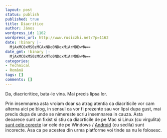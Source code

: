 ```yaml
---
layout: post
status: publish
published: true
title: Diacritice
author: János
wordpress_id: 1162
wordpress_url: http://www.rusiczki.net/?p=1162
date: !binary |-
  MjAxMC0xMS0zMCAxNDo0NDoxMiArMDEwMA==
date_gmt: !binary |-
  MjAxMC0xMS0zMCAxMTo0NDoxMiArMDEwMA==
categories:
- Technical
- Română
tags: []
comments: []
---
```

<p>Da, diacricritice, bata-le vina. Mai precis lipsa lor.</p>
<p>Prin insemnarea asta vroiam doar sa atrag atentia ca diacriticile vor cam alterna aici pe blog, in sensul ca vor fi prezente sau vor lipsi dupa gust, mai precis dupa de unde se nimereste scriu insemnarea in cauza. Asta deoarece sunt un fixist si stiu ca diacrticile de pe Mac si Linux (cu virgulita) <a href="http://kitblog.com/2008/10/romanian_diacritic_marks.html">sunt cele corecte</a> iar cele de pe Windows / <a href="http://code.google.com/p/android/issues/detail?id=9808">Android</a> (cu sedila) sunt incorecte. Asa ca pe acestea din urma platforme voi tinde sa nu le folosesc.</p>
